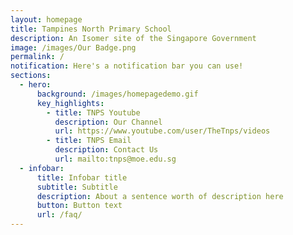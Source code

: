 ```yaml
---
layout: homepage
title: Tampines North Primary School
description: An Isomer site of the Singapore Government
image: /images/Our Badge.png
permalink: /
notification: Here's a notification bar you can use!
sections:
  - hero:
      background: /images/homepagedemo.gif
      key_highlights:
        - title: TNPS Youtube
          description: Our Channel
          url: https://www.youtube.com/user/TheTnps/videos
        - title: TNPS Email
          description: Contact Us
          url: mailto:tnps@moe.edu.sg
  - infobar:
      title: Infobar title
      subtitle: Subtitle
      description: About a sentence worth of description here
      button: Button text
      url: /faq/
---
```

